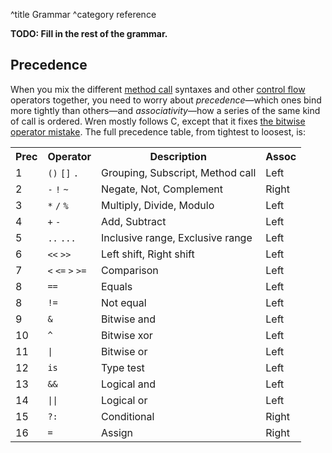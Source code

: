 ^title Grammar
^category reference

**TODO: Fill in the rest of the grammar.**

## Precedence

When you mix the different [method call][] syntaxes and other [control flow][]
operators together, you need to worry about *precedence*&mdash;which ones bind
more tightly than others&mdash;and *associativity*&mdash;how a series of the
same kind of call is ordered. Wren mostly follows C, except that it fixes [the
bitwise operator mistake][mistake]. The full precedence table, from tightest to
loosest, is:

[method call]: method-calls.html
[control flow]: control-flow.html
[mistake]: http://www.lysator.liu.se/c/dmr-on-or.html

<table class="precedence">
  <tbody>
    <tr>
      <th>Prec</th>
      <th>Operator</th>
      <th>Description</th>
      <th>Assoc</th>
    </tr>
    <tr>
      <td>1</td>
      <td><code>()</code> <code>[]</code> <code>.</code></td>
      <td>Grouping, Subscript, Method call</td>
      <td>Left</td>
    </tr>
    <tr>
      <td>2</td>
      <td><code>-</code> <code>!</code> <code>~</code></td>
      <td>Negate, Not, Complement</td>
      <td>Right</td>
    </tr>
    <tr>
      <td>3</td>
      <td><code>*</code> <code>/</code> <code>%</code></td>
      <td>Multiply, Divide, Modulo</td>
      <td>Left</td>
    </tr>
    <tr>
      <td>4</td>
      <td><code>+</code> <code>-</code></td>
      <td>Add, Subtract</td>
      <td>Left</td>
    </tr>
    <tr>
      <td>5</td>
      <td><code>..</code> <code>...</code></td>
      <td>Inclusive range, Exclusive range</td>
      <td>Left</td>
    </tr>
    <tr>
      <td>6</td>
      <td><code>&lt;&lt;</code> <code>&gt;&gt;</code></td>
      <td>Left shift, Right shift</td>
      <td>Left</td>
    </tr>
    <tr>
      <td>7</td>
      <td><code>&lt;</code> <code>&lt;=</code> <code>&gt;</code> <code>&gt;=</code></td>
      <td>Comparison</td>
      <td>Left</td>
    </tr>
    <tr>
      <td>8</td>
      <td><code>==</code></td>
      <td>Equals</td>
      <td>Left</td>
    </tr>
    <tr>
      <td>8</td>
      <td><code>!=</code></td>
      <td>Not equal</td>
      <td>Left</td>
    </tr>
    <tr>
      <td>9</td>
      <td><code>&amp;</code></td>
      <td>Bitwise and</td>
      <td>Left</td>
    </tr>
    <tr>
      <td>10</td>
      <td><code>^</code></td>
      <td>Bitwise xor</td>
      <td>Left</td>
    </tr>
    <tr>
      <td>11</td>
      <td><code>|</code></td>
      <td>Bitwise or</td>
      <td>Left</td>
    </tr>
    <tr>
      <td>12</td>
      <td><code>is</code></td>
      <td>Type test</td>
      <td>Left</td>
    </tr>
    <tr>
      <td>13</td>
      <td><code>&amp;&amp;</code></td>
      <td>Logical and</td>
      <td>Left</td>
    </tr>
    <tr>
      <td>14</td>
      <td><code>||</code></td>
      <td>Logical or</td>
      <td>Left</td>
    </tr>
    <tr>
      <td>15</td>
      <td><code>?:</code></td>
      <td>Conditional</td>
      <td>Right</td>
    </tr>
    <tr>
      <td>16</td>
      <td><code>=</code></td>
      <td>Assign</td>
      <td>Right</td>
    </tr>
  </tbody>
</table>
